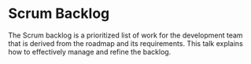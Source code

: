 # Scrum Backlog
The Scrum backlog is a prioritized list of work for the development team that is derived from the roadmap and its requirements. This talk explains how to effectively manage and refine the backlog.
